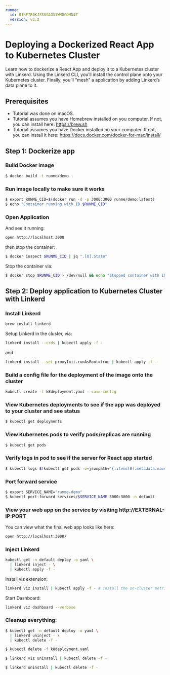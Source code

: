 ```yaml
---
runme:
  id: 01HF7B0KJS30GAG33WMDGDMN4Z
  version: v2.2
---
```


# Deploying a Dockerized React App to Kubernetes Cluster

Learn how to dockerize a React App and deploy it to a Kubernetes cluster with Linkerd.
Using the Linkerd CLI, you’ll install the control plane onto your Kubernetes cluster. Finally, you’ll “mesh” a application by adding Linkerd’s data plane to it.

## Prerequisites

* Tutorial was done on macOS.
* Tutorial assumes you have Homebrew installed on you computer. If not, you can install here: https://brew.sh
* Tutorial assumes you have Docker installed on your computer. If not, you can install it here: https://docs.docker.com/docker-for-mac/install/

## Step 1: Dockerize app

### Build Docker image

```sh {"id":"01HF7B0KJS30GAG33WK5CH9YVB","name":"docker-build"}
$ docker build -t runme/demo .
```

### Run image locally to make sure it works

```sh {"id":"01HF7B0KJS30GAG33WK740D96X","interactive":"false","name":"docker-run"}
$ export RUNME_CID=$(docker run -d -p 3000:3000 runme/demo:latest)
$ echo "Container running with ID $RUNME_CID"
```

### Open Application

And see it running:

```sh {"id":"01HF7B0KJS30GAG33WKA42240S","interactive":"false","name":"open-app"}
open http://localhost:3000
```

then stop the container:

```sh {"id":"01HF7B0KJS30GAG33WKDTT0MTT","interactive":"false","mimeType":"text/x-json","name":"docker-inspect","promptEnv":"false"}
$ docker inspect $RUNME_CID | jq ".[0].State"
```

Stop the container via:

```sh {"id":"01HF7B0KJS30GAG33WKDYQZJDZ","interactive":"false","name":"docker-stop"}
$ docker stop $RUNME_CID > /dev/null && echo "Stopped container with ID $RUNME_CID"
```

## Step 2: Deploy application to Kubernetes Cluster with Linkerd

### Install Linkerd

```sh {"id":"01HF7B0KJS30GAG33WKDZ3D48Z"}
brew install linkerd
```

Setup Linkerd in the cluster, via:

```sh {"id":"01HF7B0KJS30GAG33WKEH2TKW9"}
linkerd install --crds | kubectl apply -f -
```

and

```sh {"id":"01HF7B0KJS30GAG33WKFPJ4R3E"}
linkerd install --set proxyInit.runAsRoot=true | kubectl apply -f -
```

### Build a config file for the deployment of the image onto the cluster

```sh {"id":"01HF7B0KJS30GAG33WKKE9JGGM","interactive":"false"}
kubectl create -f k8deployment.yaml --save-config
```

### View Kubernetes deployments to see if the app was deployed to your cluster and see status

```sh {"id":"01HF7B0KJS30GAG33WKKS1B6JP","interactive":"false"}
$ kubectl get deployments
```

### View Kubernetes pods to verify pods/replicas are running

```sh {"id":"01HF7B0KJS30GAG33WKPBYB8NW","interactive":"false"}
$ kubectl get pods
```

### Verify logs in pod to see if the server for React app started

```sh {"id":"01HF7B0KJS30GAG33WKSZSW573","interactive":"false"}
$ kubectl logs $(kubectl get pods -o=jsonpath='{.items[0].metadata.name}')
```

### Port forward service

```sh {"background":"true","id":"01HF7B0KJS30GAG33WKT03EY1X"}
$ export SERVICE_NAME="runme-demo"
$ kubectl port-forward services/$SERVICE_NAME 3000:3000 -n default
```

### View your web app on the service by visiting http://EXTERNAL-IP:PORT

You can view what the final web app looks like here:

```sh {"id":"01HF7B0KJS30GAG33WKT3S5SDY"}
open http://localhost:3000/
```

### Inject Linkerd

```sh {"id":"01HF7B0KJS30GAG33WKTXPXZN2"}
kubectl get -n default deploy -o yaml \
  | linkerd inject - \
  | kubectl apply -f -
```

Install viz extension:

```sh {"id":"01HF7B0KJS30GAG33WKXW15WTM"}
linkerd viz install | kubectl apply -f - # install the on-cluster metrics stack
```

Start Dashboard:

```sh {"background":"true","id":"01HF7B0KJS30GAG33WM1NJY7YR"}
linkerd viz dashboard --verbose
```

### Cleanup everything:

```sh {"id":"01HF7B0KJS30GAG33WM5310TSF"}
$ kubectl get -n default deploy -o yaml \
  | linkerd uninject - \
  | kubectl delete -f -
```

```sh {"id":"01HF7B0KJS30GAG33WM5JFSSVB"}
$ kubectl delete -f k8deployment.yaml
```

```sh {"id":"01HF7B0KJS30GAG33WM7VKEQHM"}
$ linkerd viz uninstall | kubectl delete -f -
```

```sh {"id":"01HF7B0KJS30GAG33WMB774NNA"}
$ linkerd uninstall | kubectl delete -f -
```
